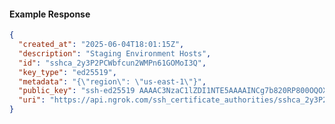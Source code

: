 <!-- Code generated for API Clients. DO NOT EDIT. -->

#### Example Response

```json
{
  "created_at": "2025-06-04T18:01:15Z",
  "description": "Staging Environment Hosts",
  "id": "sshca_2y3P2PCWbfcun2WMPn61GOMoI3Q",
  "key_type": "ed25519",
  "metadata": "{\"region\": \"us-east-1\"}",
  "public_key": "ssh-ed25519 AAAAC3NzaC1lZDI1NTE5AAAAINCg7b820RP800OQOXy7ETnmQzG28uKwiS9F2pwB8Cg7",
  "uri": "https://api.ngrok.com/ssh_certificate_authorities/sshca_2y3P2PCWbfcun2WMPn61GOMoI3Q"
}
```
